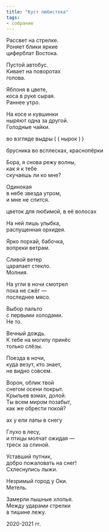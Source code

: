 ```yaml
---
title: "Куст любистока"
tags:
- собрание
---
```


Рассвет на стрелке.  
Роняет блики яркие  
циферблат Востока.

<div style='margin-top: 4 em;display: block;'></div>

Пустой автобус.  
Кивает на поворотах  
голова.
  
Яблоня в цвете,  
коса в руке сырая.  
Раннее утро. 

На косе и кувшинки  
ныряют одна за другой.  
Голодные чайки.

во взгляде выдры ( ( нырок ) )

брусника во всплесках, краснопёрки

Бора, я снова режу волны,  
как я к тебе  
скучаешь ли ко мне?

Одинокая  
в небе звезда утром,  
и мне не спится.  
  
цветок для любимой, в её волосах
  
На ней лишь улыбка,  
распущенная орхидея.

Ярко порхай, бабочка,  
вопреки ветрам.

Сливой ветер  
царапает стекло.  
Молния.  
  
На угли в ночи смотрел  
пока не сжёг —  
последнее мясо.  

Выбор пальто  
с первыми холодами.  
Не то.  
  
Вечный дождь.  
К тебе на могилу принёс  
только слёзы.

Поезда в ночи,  
куда везут, кто знает,  
не видно совсем.  

Ворон, облик твой  
снегом осени покрыт.  
Крыльев взмах, долой.  
Ты всем миром позабыт,  
как же обрести покой?  

ах у ели лапы в снегу

Глухо в лесу,  
и птицы молчат ожидая —  
треск за спиной.

Уставший путник,  
добро пожаловать на снег!  
Схлеснулись лыжи.  

Незримый город у Оки.  
Метель.

Замерли пышные хлопья.  
Между ударами стрелки  
в тишине лежу.

2020-2021 гг.